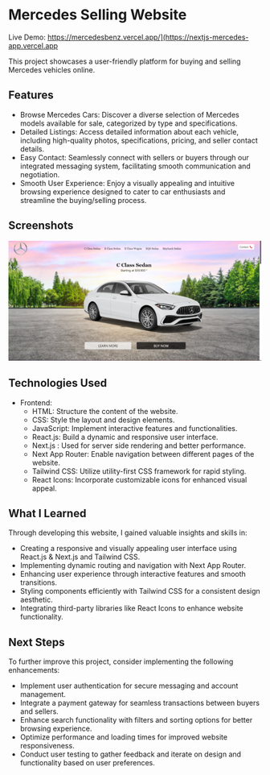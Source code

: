 # Mercedes Selling Website

Live Demo: https://mercedesbenz.vercel.app/](https://nextjs-mercedes-app.vercel.app

This project showcases a user-friendly platform for buying and selling Mercedes vehicles online.

## Features
- Browse Mercedes Cars: Discover a diverse selection of Mercedes models available for sale, categorized by type and specifications.
- Detailed Listings: Access detailed information about each vehicle, including high-quality photos, specifications, pricing, and seller contact details.
- Easy Contact: Seamlessly connect with sellers or buyers through our integrated messaging system, facilitating smooth communication and negotiation.
- Smooth User Experience: Enjoy a visually appealing and intuitive browsing experience designed to cater to car enthusiasts and streamline the buying/selling process.

## Screenshots
![alt text](mercedes.png)

## Technologies Used
- Frontend:
  - HTML: Structure the content of the website.
  - CSS: Style the layout and design elements.
  - JavaScript: Implement interactive features and functionalities.
  - React.js: Build a dynamic and responsive user interface.
  - Next.js : Used for server side rendering and better  performance.
  - Next App Router: Enable navigation between different pages of the website.
  - Tailwind CSS: Utilize utility-first CSS framework for rapid styling.
  - React Icons: Incorporate customizable icons for enhanced visual appeal.

## What I Learned
Through developing this website, I gained valuable insights and skills in:
- Creating a responsive and visually appealing user interface using React.js & Next.js and Tailwind CSS.
- Implementing dynamic routing and navigation with Next App Router.
- Enhancing user experience through interactive features and smooth transitions.
- Styling components efficiently with Tailwind CSS for a consistent design aesthetic.
- Integrating third-party libraries like React Icons to enhance website functionality.

## Next Steps
To further improve this project, consider implementing the following enhancements:
- Implement user authentication for secure messaging and account management.
- Integrate a payment gateway for seamless transactions between buyers and sellers.
- Enhance search functionality with filters and sorting options for better browsing experience.
- Optimize performance and loading times for improved website responsiveness.
- Conduct user testing to gather feedback and iterate on design and functionality based on user preferences.
